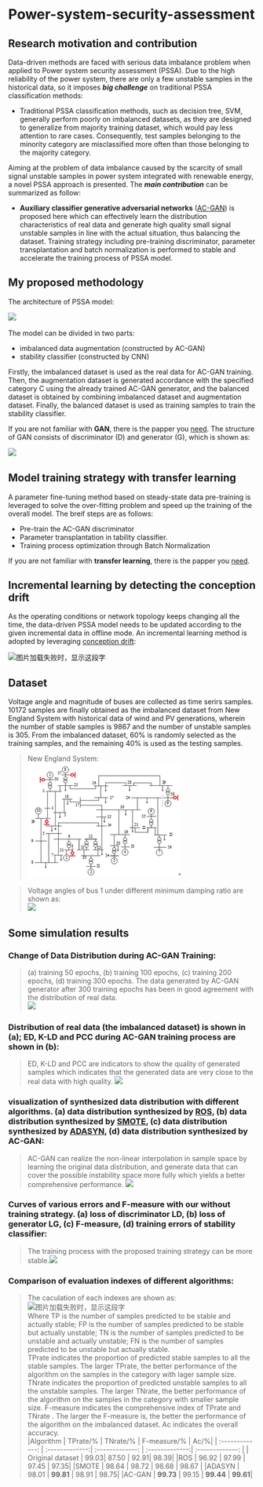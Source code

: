 # Power-system-security-assessment

## Research motivation and contribution<br>
Data-driven methods are faced with serious data imbalance problem when applied to Power system security assessment (PSSA). Due to the high reliability of the power system, there are only a few unstable samples in the historical data, so it imposes ***big challenge*** on traditional PSSA classification methods:<br>
* Traditional PSSA classification methods, such as decision tree, SVM, generally perform poorly on imbalanced datasets, as they are designed to generalize from majority training dataset, which would pay less attention to rare cases. Consequently, test samples belonging to the minority category are misclassified more often than those belonging to the majority category.<br>

Aiming at the problem of data imbalance caused by the scarcity of small signal unstable samples in power system integrated with renewable energy, a novel PSSA approach is presented. The ***main contribution*** can be summarized as follow:<br>
*	**Auxiliary classifier generative adversarial networks** ([AC-GAN](https://arxiv.org/pdf/1610.09585.pdf)) is proposed here which can effectively learn the distribution characteristics of real data and generate high quality small signal unstable samples in line with the actual situation, thus balancing the dataset. Training strategy including pre-training discriminator, parameter transplantation and batch normalization  is performed to stable and accelerate the training process of PSSA model. <br>

## My proposed methodology<br>
The architecture of PSSA model:<br>

![](https://github.com/ZichaoMeng95/Power-system-stability-assessment/blob/master/image/Complete%20model%20for%20stability%20assessment.png) 

The model can be divided in two parts:

* imbalanced data augmentation  (constructed by AC-GAN)
* stability classifier (constructed by CNN)

Firstly, the imbalanced dataset is used as the real data for AC-GAN training. Then, the augmentation dataset is generated accordance with the specified category C using the already trained AC-GAN generator, and the balanced dataset is obtained by combining imbalanced dataset and augmentation dataset. Finally, the balanced dataset is used as training samples to train the stability classifier.<br>

If you are not familiar with **GAN**, there is the papper you [need](https://arxiv.org/pdf/1406.2661.pdf). The structure of GAN consists of discriminator (D) and generator (G), which is shown as:<br>

![](https://github.com/ZichaoMeng95/Power-system-stability-assessment/blob/master/image/ac-gan%20arcitecture.png) 

## Model training strategy with transfer learning<br>
A parameter fine-tuning method based on steady-state data pre-training is leveraged to solve the over-fitting problem and speed up the training of the overall model. The breif steps are as follows:<br>
* Pre-train the AC-GAN discriminator
* Parameter transplantation in tability classifier.
* Training process optimization through Batch Normalization

If you are not familiar with **transfer learning**, there is the papper you [need](https://ieeexplore.ieee.org/stamp/stamp.jsp?tp=&arnumber=5288526). 

## Incremental learning by detecting the conception drift<br>
As the operating conditions or network topology keeps changing all the time, the data-driven PSSA model needs to be updated according to the given incremental data in offline mode. An incremental learning method is adopted by leveraging [conception drift](http://sweet.ua.pt/gladys/Papers/ADMA_GamaCastillo_06.pdf):<br>

<img src="https://github.com/ZichaoMeng95/Power-system-stability-assessment/blob/master/image/Scheme%20of%20the%20incremental%20learning..png" width="600" height="200" alt="图片加载失败时，显示这段字"/>

## Dataset<br>
Voltage angle and magnitude of buses are collected as time serirs samples. 10172 samples  are finally obtained as the imbalanced dataset from New England System with historical data of wind and PV generations, wherein the number of stable samples is 9867 and the number of unstable samples is 305. From the imbalanced dataset, 60% is randomly selected as the training samples, and the remaining 40% is used as the testing samples.<br>

>New England System:<br>
![](https://github.com/ZichaoMeng95/Power-system-security-assessment/blob/master/image/New%20England%20system%20with%20DFIG.png) 

>Voltage angles of bus 1 under different minimum damping ratio are shown as:<br>
![](https://github.com/ZichaoMeng95/Power-system-stability-assessment/blob/master/image/Voltage%20angle%20of%20bus%201%20under%20different%20damping%20ratio.png) 

## Some simulation results<br>
### Change of Data Distribution during AC-GAN Training:<br>
>(a) training 50 epochs, (b) training 100 epochs, (c) training 200 epochs, (d) training 300 epochs. The data generated by AC-GAN generator after 300 training epochs has been in good agreement with the distribution of real data. <br>
![](https://github.com/ZichaoMeng95/Power-system-stability-assessment/blob/master/image/Distribution%20of%20generated%20data%20during%20AC-GAN%20training%20process.png)


### Distribution of real data (the imbalanced dataset) is shown in (a); ED, K-LD and PCC during AC-GAN training process are shown in (b):<br>
> ED, K-LD and PCC are indicators to show the quality of generated samples which indicates that the generated data are very close to the real data with high quality. 
![](https://github.com/ZichaoMeng95/Power-system-stability-assessment/blob/master/image/Distribution%20of%20real%20data%3B%20(b)%20ED%2C%20K-LD%20and%20PCC%20during%20AC-GAN%20training%20process.png)


### visualization of synthesized data distribution with different algorithms. (a) data distribution synthesized by [ROS](https://pdf.sciencedirectassets.com/271702/1-s2.0-S0278431913X00040/1-s2.0-S0278431913000893/main.pdf?x-amz-security-token=AgoJb3JpZ2luX2VjEE8aCXVzLWVhc3QtMSJIMEYCIQCtc9TZ87TW%2B8yG6BnNp6rXfpJrGg24qukXO6baXIjYigIhAIIDmzRzsjUM76ykpgBfkQgD2JVQx37dqAvK3MHE7XASKtoDCEcQAhoMMDU5MDAzNTQ2ODY1IgzcHx0n35gvQ16eJTQqtwOTTyDZ9mIFsxRpy87JwisMG%2Bnqd7P6ZBbCEfmEyWEdFEb7FNZSJYseBX4%2Fqk5Pdjv2dWAI7liGpofYQe0gRrf434pn0IYFO5gsfdHxQd4gNITmF%2BxhOzmKP1snHtE7yfqzFj%2F11IJCsHD05BOvJbo3IldZV4YBJ5I%2FG0VKw5k0G6k9aP3JzHw%2FN2nCSSB3wIOk8pjfJp7RYsTg5Yrkqyv0jxZRSJxUwhAxkFmcOgTuuYJ0xTTo9Q%2B8JEbJg0ez4KMR3NMd%2FKP3rsd5n9X09DsjkrecDWignnPLWLs7u8Bru6YlF2qClo2zI7ufd27QDfMlLBtjG3leeIdqVOzeYXf14iGau16k5inkH3d6ISDPH8kqBsRw2QQ6smlJG082CIDjDM5PuWWWjVGwRIclWkWytTOdHPzLtlZL55PtU66DxVwvIKsVnVGIzuNSmJbwn7pUDJ7oYShvB1s2EQxyXvvbhF6mR863EUlyuNF19pfixcuD5miJ%2FTdmaf7xQYkMTZ8FPCbmTXBqDOosyjEi6Bh0fvVzFy8PrsFAM5i%2FlqNsFTKVrUx8%2BC0yBwv2Pwkt3OhkykLNh3NYMN7Fy%2BYFOrMBD2lYlcCUoqwz3NgSq7Wt8cYLYCMyIQ3cynSgpK2pdnHiq%2Fy71%2FgrKHwWGMtwaYAWYAI9txy%2F%2Bw2stuioZasHwrTAkJS%2FvvUvkM9VM2OlaJe7vyZgZA7vla0SkEwlRyek9d16H8KYP3nyai9vHFM7US5Dl%2Bj8wpbywd%2FBRoMrm5vKi6Ete3xqLTyciKFM8sD3BMk7B1xFVghFNbXsGuMeSy4Lwkx7QZ13wF2AeewJCHCmd1E%3D&AWSAccessKeyId=ASIAQ3PHCVTY7IHZX4MN&Expires=1557327681&Signature=2w7b%2BlKKMfmS0bM9PJfJqfq8Nvs%3D&hash=486f99b0ec0c396155a9a00da478dc6b7e2c5a5ba5986ccdabc01cac4629ccd7&host=68042c943591013ac2b2430a89b270f6af2c76d8dfd086a07176afe7c76c2c61&pii=S0278431913000893&tid=spdf-7f9887b3-7f25-4b32-b105-e6fad6d2a96b&sid=f87ef60181a625407688cff0684591be14fagxrqb&type=client), (b) data distribution synthesized by [SMOTE](https://arxiv.org/pdf/1106.1813.pdf), (c) data distribution synthesized by [ADASYN](https://ieeexplore.ieee.org/stamp/stamp.jsp?tp=&arnumber=4633969), (d) data distribution synthesized by AC-GAN:<br>
>AC-GAN can realize the non-linear interpolation in sample space by learning the original data distribution, and generate data that can cover the possible instability space more fully which yields a better comprehensive performance. 
![](https://github.com/ZichaoMeng95/Power-system-stability-assessment/blob/master/image/visualization%20of%20synthesized%20data%20distribution%20with%20different%20algorithms.png)


### Curves of various errors and F-measure with our without training strategy. (a) loss of discriminator LD, (b) loss of generator LG, (c) F-measure, (d) training errors of stability classifier:<br>
>The training process with the proposed training strategy can be more stable.<img src="https://github.com/ZichaoMeng95/Power-system-stability-assessment/blob/master/image/Curves%20of%20various%20errors%20and%20F-measure%20with%20our%20without%20training%20strategy.png"/>

### Comparison of evaluation indexes of different algorithms:<br>
>The caculation of each indexes are shown as:<br><img src="https://github.com/ZichaoMeng95/Power-system-stability-assessment/blob/master/image/function.png" width="350" height="350" alt="图片加载失败时，显示这段字"/><br>
Where TP is the number of samples predicted to be stable and actually stable; FP is the number of samples predicted to be stable but actually unstable; TN is the number of samples predicted to be unstable and actually unstable; FN is the number of samples predicted to be unstable but actually stable.<br>
TPrate indicates the proportion of predicted stable samples to all the stable samples. The larger TPrate, the better performance of the algorithm on the samples in the category with lager sample size. TNrate indicates the proportion of predicted unstable samples to all the unstable samples. The larger TNrate, the better performance of the algorithm on the samples in the category with smaller sample size. F-measure indicates the comprehensive index of TPrate and TNrate . The larger the F-measure is, the better the performance of the algorithm on the imbalanced dataset. Ac indicates the overall accuracy.<br>
 |Algorithm  | TPrate/%  | TNrate/% | F-measure/%  | Ac/%|
| :-------------: | :-------------:| :-------------: | :-------------:| :-------------: |
| Original dataset  | 99.03|	87.50 |	92.91|	98.39|
 |ROS  | 96.92 |	97.99 |	97.45 |	97.35|
 |SMOTE  | 98.64 |	98.72	| 98.68 |	98.67 |
 |ADASYN	| 98.01 |	**99.81** |	98.91 |	98.75|
 |AC-GAN  | **99.73** |	99.15 |	**99.44** |	**99.61**|<br>


 



